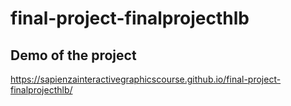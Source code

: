 # final-project-finalprojecthlb


## Demo of the project
https://sapienzainteractivegraphicscourse.github.io/final-project-finalprojecthlb/
